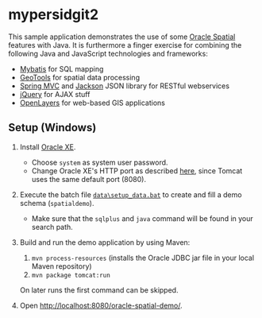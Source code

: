 mypersidgit2
============================

This sample application demonstrates the use of some [Oracle Spatial](http://docs.oracle.com/cd/E11882_01/appdev.112/e11830/toc.htm) features with Java. It is furthermore a finger exercise for combining the following Java and JavaScript technologies and frameworks:
- [Mybatis](http://code.google.com/p/mybatis/) for SQL mapping
- [GeoTools](http://geotools.org/) for spatial data processing
- [Spring MVC](http://static.springsource.org/spring/docs/current/spring-framework-reference/html/mvc.html) and [Jackson](http://jackson.codehaus.org/) JSON library for RESTful webservices
- [jQuery](http://jquery.com/) for AJAX stuff
- [OpenLayers](http://openlayers.org/) for web-based GIS applications

Setup (Windows)
---------------
1. Install [Oracle XE](http://www.oracle.com/technetwork/products/express-edition/overview/index.html).
   - Choose ``system`` as system user password.
   - Change Oracle XE's HTTP port as described [here](http://daust.blogspot.de/2006/01/xe-changing-default-http-port.html), since Tomcat uses the same default port (8080).
2. Execute the batch file [``data\setup_data.bat``](data/setup_data.bat) to create and fill a demo schema (``spatialdemo``).
   - Make sure that the ``sqlplus`` and ``java`` command will be found in your search path.
3. Build and run the demo application by using Maven:
   1. ``mvn process-resources`` (installs the Oracle JDBC jar file in your local Maven repository)
   2. ``mvn package tomcat:run``

   On later runs the first command can be skipped.
4. Open [http://localhost:8080/oracle-spatial-demo/](http://localhost:8080/oracle-spatial-demo/).
